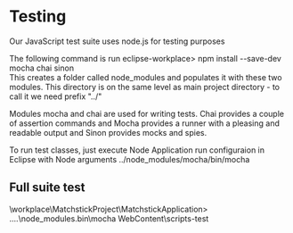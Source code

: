 # Testing

Our JavaScript test suite uses node.js for testing purposes

The following command is run 
eclipse-workplace> npm install --save-dev mocha chai sinon  
This creates a folder called node_modules and populates it with these two modules.
This directory is on the same level as main project directory - to call it we need prefix "../"

Modules mocha and chai are used for writing tests.
Chai provides a couple of assertion commands
and Mocha provides a runner with a pleasing and readable output
and Sinon provides mocks and spies.

To run test classes, just execute Node Application run configuraion in Eclipse
with Node arguments
../node_modules/mocha/bin/mocha



## Full suite test

\workplace\MatchstickProject\MatchstickApplication> ..\..\node_modules\.bin\mocha WebContent\scripts-test